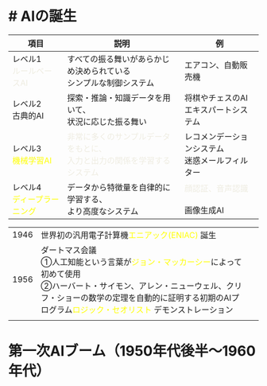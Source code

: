 # # AIの誕生

| 項目                                             | 説明                                                                       | 例                                                   |
| ---------------------------------------------- | ------------------------------------------------------------------------ | --------------------------------------------------- |
| レベル1<br><font color="#eeece1">ルールベースAI</font>  | すべての振る舞いがあらかじめ決められている<br>シンプルな制御システム                                     | エアコン、自動販売機                                          |
| レベル2<br>古典的AI                                  | 探索・推論・知識データを用いて、<br>状況に応じた振る舞い                                           | 将棋やチェスのAI<br>エキスパートシステム                             |
| レベル3<br><font color="#ffff00">機械学習AI</font>    | <font color="#eeece1">非常に多くのサンプルデータをもとに、<br>入力と出力の関係を学習するシステム</font><br> | レコメンデーションシステム<br>迷惑メールフィルター                         |
| レベル4<br><font color="#ffff00">ディープラーニング</font> | データから特徴量を自律的に学習する、<br>より高度なシステム                                          | <font color="#eeece1">顔認証、音声認識<br></font><br>画像生成AI |

|      |                                                                                                                                                                                         |     |
| ---- | --------------------------------------------------------------------------------------------------------------------------------------------------------------------------------------- | --- |
| 1946 | 世界初の汎用電子計算機<font color="#ffff00">エニアック(ENIAC) </font>誕生                                                                                                                                 |     |
| 1956 | ダートマス会議<br>①人工知能という言葉が<font color="#ffff00">ジョン・マッカーシー</font>によって初めて使用<br>②ハーバート・サイモン、アレン・ニューウェル、クリフ・ショーの数学の定理を自動的に証明する初期のAIプログラム<font color="#ffff00">ロジック・セオリスト</font> デモンストレーション<br> |     |
|      |                                                                                                                                                                                         |     |
# 第一次AIブーム（1950年代後半〜1960年代）





